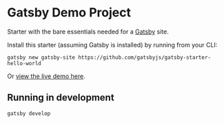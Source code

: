 # Gatsby Demo Project
Starter with the bare essentials needed for a [Gatsby](https://www.gatsbyjs.org/) site.

Install this starter (assuming Gatsby is installed) by running from your CLI:
```
gatsby new gatsby-site https://github.com/gatsbyjs/gatsby-starter-hello-world
```

Or [view the live demo here](https://gatsby-starter-hello-world-demo.netlify.com/).

## Running in development
`gatsby develop`

